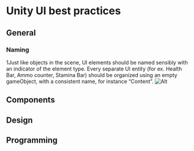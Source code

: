 
# Unity UI best practices
## General
### Naming
1Just like objects in the scene, UI elements should be named sensibly with an indicator of the element type.
Every separate UI entity (for ex. Health Bar, Ammo counter, Stamina Bar) should be organized using an empty gameObject, with a consistent name, for instance “Content”.
![Alt](element_naming.jpg)
## Components
## Design
## Programming

<!--stackedit_data:
eyJoaXN0b3J5IjpbLTEwMzQ2NzYwMTksLTEyMzU4MTEwNDcsLT
E4NDQ5NDE5Ml19
-->